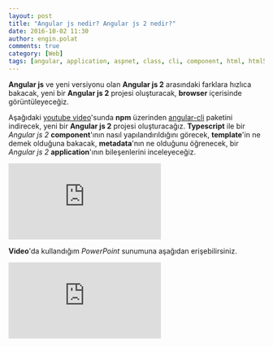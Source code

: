 ```yaml
---
layout: post
title: "Angular js nedir? Angular js 2 nedir?"
date: 2016-10-02 11:30
author: engin.polat
comments: true
category: [Web]
tags: [angular, application, aspnet, class, cli, component, html, html5, javascript, metadata, npm, template, youtube]
---
```

**Angular js** ve yeni versiyonu olan **Angular js 2** arasındaki farklara hızlıca bakacak, yeni bir **Angular js 2** projesi oluşturacak, **browser** içerisinde görüntüleyeceğiz.

Aşağıdaki <a href="https://www.youtube.com/watch?v=0yL2yF3gIwU" target="_blank">youtube video</a>'sunda **npm** üzerinden <a href="https://www.npmjs.com/package/angular-cli" target="_blank">angular-cli</a> paketini indirecek, yeni bir **Angular js 2** projesi oluşturacağız. **Typescript** ile bir *Angular js 2* **component**'ının nasıl yapılandırıldığını görecek, **template**'in ne demek olduğuna bakacak, **metadata**'nın ne olduğunu öğrenecek, bir *Angular js 2* **application**'ının bileşenlerini inceleyeceğiz.

<div class="embed-responsive embed-responsive-16by9"><iframe class="embed-responsive-item" src="https://www.youtube.com/embed/0yL2yF3gIwU" frameborder="0" allowfullscreen></iframe></div>

**Video**'da kullandığım *PowerPoint* sunumuna aşağıdan erişebilirsiniz.

<div class="embed-responsive embed-responsive-16by9"><iframe class="embed-responsive-item" src="https://www.slideshare.net/slideshow/embed_code/67345457" frameborder="0" marginwidth="0" marginheight="0" scrolling="no"></iframe></div>
